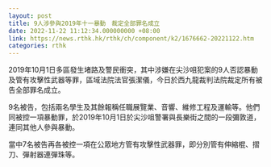 ```yaml
---
layout: post
title: 9人涉參與2019年十一暴動　裁定全部罪名成立
date: 2022-11-22 11:12:34.000000000 +08:00
link: https://news.rthk.hk/rthk/ch/component/k2/1676662-20221122.htm
categories: rthk
---
```


2019年10月1日多區發生堵路及警民衝突，其中涉嫌在尖沙咀犯案的9人否認暴動及管有攻擊性武器等罪，區域法院法官張潔儀，今日於西九龍裁判法院裁定所有被告全部罪名成立。

9名被告，包括兩名學生及其餘報稱任職展覽業、音響、維修工程及運輸等。他們同被控一項暴動罪，於2019年10月1日於尖沙咀警署與長樂街之間的一段彌敦道，連同其他人參與暴動。

當中7名被告再各被控一項在公眾地方管有攻擊性武器罪，即分別管有伸縮棍、摺刀、彈射器連彈珠等。
